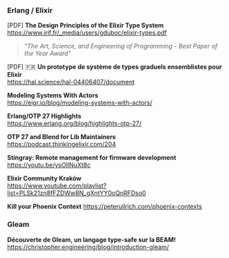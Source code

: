 ### Erlang / Elixir

[PDF] **The Design Principles of the Elixir Type System**  
https://www.irif.fr/_media/users/gduboc/elixir-types.pdf

> _"The Art, Science, and Engineering of Programming - Best Paper of the Year
> Award"_

[PDF] 🇫🇷 **Un prototype de système de types graduels ensemblistes pour Elixir**  
https://hal.science/hal-04406407/document

**Modeling Systems With Actors**  
https://eigr.io/blog/modeling-systems-with-actors/

**Erlang/OTP 27 Highlights**  
https://www.erlang.org/blog/highlights-otp-27/

**OTP 27 and Blend for Lib Maintainers**  
https://podcast.thinkingelixir.com/204

**Stingray: Remote management for firmware development**  
https://youtu.be/ysOIlNuXt8c

**Elixir Community Kraków**  
https://www.youtube.com/playlist?list=PLSk21zn8fFZDWw8N_gXntYY0oQnRFDso0

**Kill your Phoenix Context**
https://peterullrich.com/phoenix-contexts

### Gleam

**Découverte de Gleam, un langage type-safe sur la BEAM!**  
https://christopher.engineering/blog/introduction-gleam/

